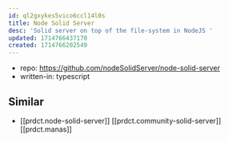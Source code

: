 ```yaml
---
id: ql2gxykes5vico6ccl14l0s
title: Node Solid Server
desc: 'Solid server on top of the file-system in NodeJS '
updated: 1714766437170
created: 1714766202549
---
```



- repo: https://github.com/nodeSolidServer/node-solid-server
- written-in: typescript


## Similar

- [[prdct.node-solid-server]] [[prdct.community-solid-server]] [[prdct.manas]]